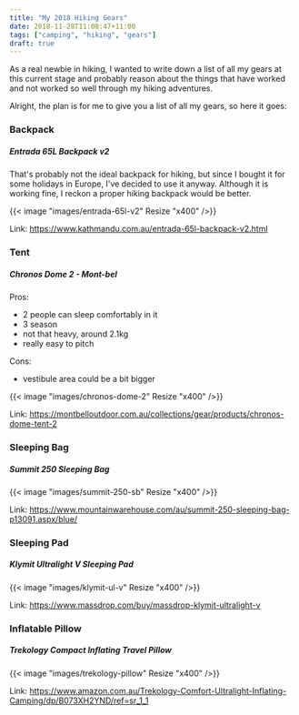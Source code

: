 ```yaml
---
title: "My 2018 Hiking Gears"
date: 2018-11-28T11:08:47+11:00
tags: ["camping", "hiking", "gears"]
draft: true
---
```


As a real newbie in hiking, I wanted to write down a list of all my gears at this current stage and probably reason about the things that have worked and not worked so well through my hiking adventures.

Alright, the plan is for me to give you a list of all my gears, so here it goes:

### Backpack
##### Entrada 65L Backpack v2

That's probably not the ideal backpack for hiking, but since I bought it for some holidays in Europe, I've decided to use it anyway. Although it is working fine, I reckon a proper hiking backpack would be better.

{{< image "images/entrada-65l-v2" Resize "x400" />}}

Link: https://www.kathmandu.com.au/entrada-65l-backpack-v2.html

### Tent
##### Chronos Dome 2 - Mont-bel

Pros:

* 2 people can sleep comfortably in it
* 3 season
* not that heavy, around 2.1kg
* really easy to pitch

Cons:

* vestibule area could be a bit bigger

{{< image "images/chronos-dome-2" Resize "x400" />}}

Link: https://montbelloutdoor.com.au/collections/gear/products/chronos-dome-tent-2

### Sleeping Bag
##### Summit 250 Sleeping Bag

{{< image "images/summit-250-sb" Resize "x400" />}}

Link: https://www.mountainwarehouse.com/au/summit-250-sleeping-bag-p13091.aspx/blue/

### Sleeping Pad
##### Klymit Ultralight V Sleeping Pad

{{< image "images/klymit-ul-v" Resize "x400" />}}

Link: https://www.massdrop.com/buy/massdrop-klymit-ultralight-v

### Inflatable Pillow
##### Trekology Compact Inflating Travel Pillow

{{< image "images/trekology-pillow" Resize "x400" />}}

Link: https://www.amazon.com.au/Trekology-Comfort-Ultralight-Inflating-Camping/dp/B073XH2YND/ref=sr_1_1